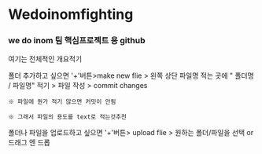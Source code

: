 # Wedoinomfighting
### we do inom 팀 핵심프로젝트 용 github
여기는 전체적인 개요적기

폴더 추가하고 싶으면 '+'버튼>make new flie > 왼쪽 상단 파일명 적는 곳에 " 폴더명 / 파일명" 적기 > 파일 작성 > commit changes

    ※ 파일에 뭔가 적기 않으면 커밋이 안됨

    ※ 그래서 파일의 용도를 text로 적는것추천


폴더나 파일을 업로드하고 싶으면 '+'버튼> upload flie > 원하는 폴더/파일을 선택 or 드래그 엔 드롭
